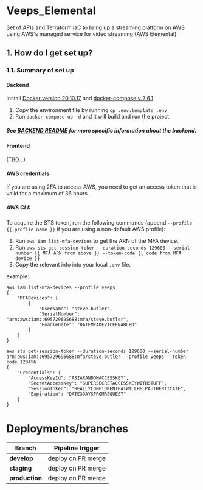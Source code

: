 # Veeps_Elemental

Set of APIs and Terraform IaC to bring up a streaming platform on AWS using AWS's managed service for video streaming (AWS Elemental)

## 1. How do I get set up? 

### 1.1. Summary of set up

#### Backend

Install [Docker version 20.10.17](https://docker.com) and [docker-compose v.2.6.1](https://docs.docker.com/compose/install/)

1. Copy the environment file by running `cp .env.template .env`
2. Run `docker-compose up -d` and it will build and run the project.

##### See [BACKEND README](apps/veepsapi/README.md) for more specific information about the backend.

#### Frontend
(TBD...)


#### AWS credentials
If you are using 2FA to access AWS, you need to get an access token that is valid for a maximum of 36 hours.

##### AWS CLI:
To acquire the STS token, run the following commands (append `--profile {{ profile name }}` if you are using a non-default AWS profile):
1. Run `aws iam list-mfa-devices` to get the ARN of the MFA device.
2. Run `aws sts get-session-token --duration-seconds 129600 --serial-number {{ MFA ARN from above }} --token-code {{ code from MFA device }}`
3. Copy the relevant info into your local `.env` file.

example:
```shell
aws iam list-mfa-devices --profile veeps
{
    "MFADevices": [
        {
            "UserName": "steve.butler",
            "SerialNumber": "arn:aws:iam::695729695688:mfa/steve.butler",
            "EnableDate": "DATEMFADEVICEENABLED"
        }
    ]
}

aws sts get-session-token --duration-seconds 129600 --serial-number arn:aws:iam::695729695688:mfa/steve.butler --profile veeps --token-code 123456
{
    "Credentials": {
        "AccessKeyId": "ASIARANDOMACCESSKEY",
        "SecretAccessKey": "SUPERSECRETACCESSKEYWITHSTUFF",
        "SessionToken": "REALLYLONGTOKENTHATWILLHELPAUTHENTICATE",
        "Expiration": "DATE3DAYSFROMREQUEST"
    }
}

```

# Deployments/branches
| Branch          | Pipeline trigger   |
|-----------------|--------------------|
| **develop**     | deploy on PR merge |
| **staging**     | deploy on PR merge | 
| **production**  | deploy on PR merge | 

